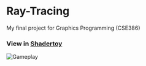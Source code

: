 # Ray-Tracing
My final project for Graphics Programming (CSE386)

### View in [Shadertoy](https://www.shadertoy.com/view/cltfRB)

![Gameplay](https://github.com/williamShuppert/Ray-Tracing/blob/main/capture.gif)
